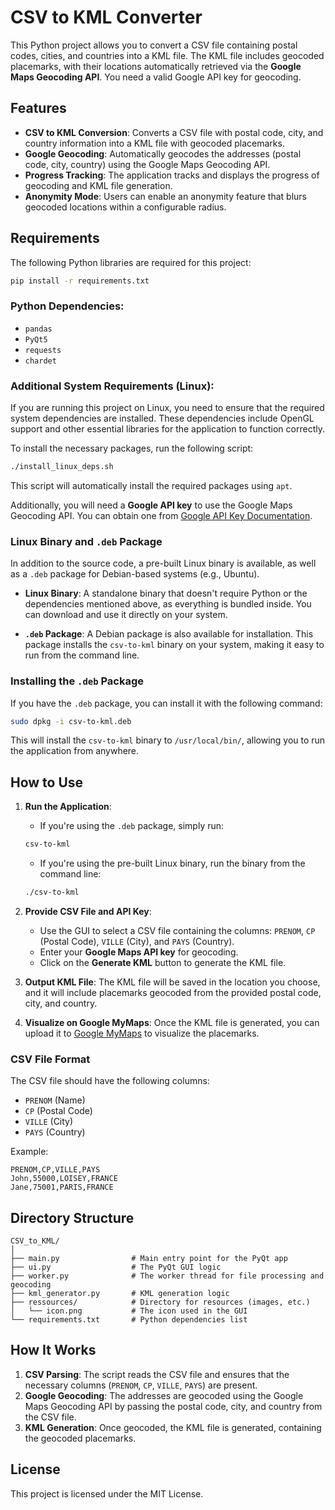 # CSV to KML Converter

This Python project allows you to convert a CSV file containing postal codes, cities, and countries into a KML file. The KML file includes geocoded placemarks, with their locations automatically retrieved via the **Google Maps Geocoding API**. You need a valid Google API key for geocoding.

## Features
- **CSV to KML Conversion**: Converts a CSV file with postal code, city, and country information into a KML file with geocoded placemarks.
- **Google Geocoding**: Automatically geocodes the addresses (postal code, city, country) using the Google Maps Geocoding API.
- **Progress Tracking**: The application tracks and displays the progress of geocoding and KML file generation.
- **Anonymity Mode**: Users can enable an anonymity feature that blurs geocoded locations within a configurable radius.

## Requirements

The following Python libraries are required for this project:

```bash
pip install -r requirements.txt
```

### Python Dependencies:
- `pandas`
- `PyQt5`
- `requests`
- `chardet`

### Additional System Requirements (Linux):

If you are running this project on Linux, you need to ensure that the required system dependencies are installed. These dependencies include OpenGL support and other essential libraries for the application to function correctly.

To install the necessary packages, run the following script:

```bash
./install_linux_deps.sh
```

This script will automatically install the required packages using `apt`.

Additionally, you will need a **Google API key** to use the Google Maps Geocoding API. You can obtain one from [Google API Key Documentation](https://developers.google.com/maps/documentation/geocoding/get-api-key?hl=fr).

### Linux Binary and `.deb` Package

In addition to the source code, a pre-built Linux binary is available, as well as a `.deb` package for Debian-based systems (e.g., Ubuntu).

- **Linux Binary**: A standalone binary that doesn't require Python or the dependencies mentioned above, as everything is bundled inside. You can download and use it directly on your system.

- **`.deb` Package**: A Debian package is also available for installation. This package installs the `csv-to-kml` binary on your system, making it easy to run from the command line.

### Installing the `.deb` Package

If you have the `.deb` package, you can install it with the following command:

```bash
sudo dpkg -i csv-to-kml.deb
```

This will install the `csv-to-kml` binary to `/usr/local/bin/`, allowing you to run the application from anywhere.

## How to Use

1. **Run the Application**:
   - If you're using the `.deb` package, simply run:

   ```bash
   csv-to-kml
   ```

   - If you're using the pre-built Linux binary, run the binary from the command line:

   ```bash
   ./csv-to-kml
   ```

2. **Provide CSV File and API Key**:
   - Use the GUI to select a CSV file containing the columns: `PRENOM`, `CP` (Postal Code), `VILLE` (City), and `PAYS` (Country).
   - Enter your **Google Maps API key** for geocoding.
   - Click on the **Generate KML** button to generate the KML file.

3. **Output KML File**:
   The KML file will be saved in the location you choose, and it will include placemarks geocoded from the provided postal code, city, and country.

4. **Visualize on Google MyMaps**:
   Once the KML file is generated, you can upload it to [Google MyMaps](https://www.google.com/mymaps) to visualize the placemarks.

### CSV File Format

The CSV file should have the following columns:

- `PRENOM` (Name)
- `CP` (Postal Code)
- `VILLE` (City)
- `PAYS` (Country)

Example:

```csv
PRENOM,CP,VILLE,PAYS
John,55000,LOISEY,FRANCE
Jane,75001,PARIS,FRANCE
```

## Directory Structure

```
CSV_to_KML/
│
├── main.py                # Main entry point for the PyQt app
├── ui.py                  # The PyQt GUI logic
├── worker.py              # The worker thread for file processing and geocoding
├── kml_generator.py       # KML generation logic
├── ressources/            # Directory for resources (images, etc.)
│   └── icon.png           # The icon used in the GUI
└── requirements.txt       # Python dependencies list
```

## How It Works

1. **CSV Parsing**: The script reads the CSV file and ensures that the necessary columns (`PRENOM`, `CP`, `VILLE`, `PAYS`) are present.
2. **Google Geocoding**: The addresses are geocoded using the Google Maps Geocoding API by passing the postal code, city, and country from the CSV file.
3. **KML Generation**: Once geocoded, the KML file is generated, containing the geocoded placemarks.

## License

This project is licensed under the MIT License.